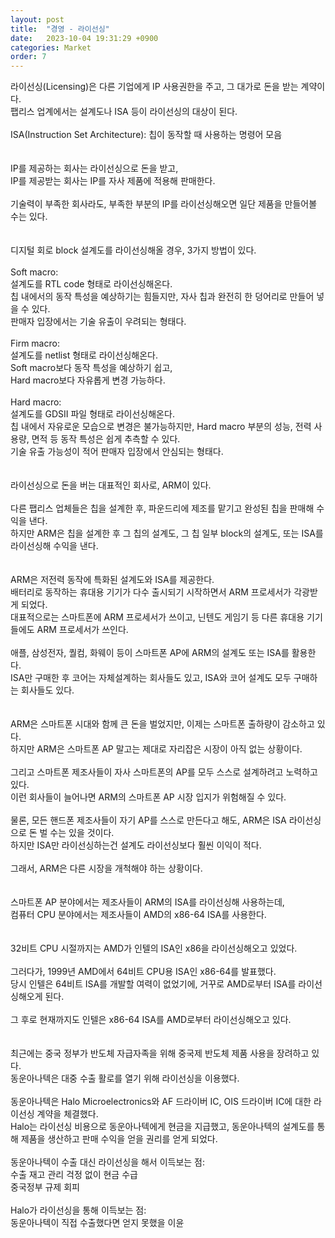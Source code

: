 ```yaml
---
layout: post
title:  "경영 - 라이선싱"
date:   2023-10-04 19:31:29 +0900
categories: Market
order: 7
---
```


라이선싱(Licensing)은 다른 기업에게 IP 사용권한을 주고, 그 대가로 돈을 받는 계약이다.<br>
팹리스 업계에서는 설계도나 ISA 등이 라이선싱의 대상이 된다.<br>
<br>
ISA(Instruction Set Architecture): 칩이 동작할 때 사용하는 명령어 모음<br>
<br>
<br>
IP를 제공하는 회사는 라이선싱으로 돈을 받고,<br>
IP를 제공받는 회사는 IP를 자사 제품에 적용해 판매한다.<br>
<br>
기술력이 부족한 회사라도, 부족한 부분의 IP를 라이선싱해오면 일단 제품을 만들어볼 수는 있다.<br>
<br>
<br>
디지털 회로 block 설계도를 라이선싱해올 경우, 3가지 방법이 있다.<br>
<br>
Soft macro:<br>
설계도를 RTL code 형태로 라이선싱해온다.<br>
칩 내에서의 동작 특성을 예상하기는 힘들지만, 자사 칩과 완전히 한 덩어리로 만들어 넣을 수 있다.<br>
판매자 입장에서는 기술 유출이 우려되는 형태다.<br>
<br>
Firm macro:<br>
설계도를 netlist 형태로 라이선싱해온다.<br>
Soft macro보다 동작 특성을 예상하기 쉽고,<br>
Hard macro보다 자유롭게 변경 가능하다.<br>
<br>
Hard macro:<br>
설계도를 GDSII 파일 형태로 라이선싱해온다.<br>
칩 내에서 자유로운 모습으로 변경은 불가능하지만, Hard macro 부분의 성능, 전력 사용량, 면적 등 동작 특성은 쉽게 추측할 수 있다.<br>
기술 유출 가능성이 적어 판매자 입장에서 안심되는 형태다.<br>
<br>
<br>
라이선싱으로 돈을 버는 대표적인 회사로, ARM이 있다.<br>
<br>
다른 팹리스 업체들은 칩을 설계한 후, 파운드리에 제조를 맡기고 완성된 칩을 판매해 수익을 낸다.<br>
하지만 ARM은 칩을 설계한 후 그 칩의 설계도, 그 칩 일부 block의 설계도, 또는 ISA를 라이선싱해 수익을 낸다.<br>
<br>
<br>
ARM은 저전력 동작에 특화된 설계도와 ISA를 제공한다.<br>
배터리로 동작하는 휴대용 기기가 다수 출시되기 시작하면서 ARM 프로세서가 각광받게 되었다.<br>
대표적으로는 스마트폰에 ARM 프로세서가 쓰이고, 닌텐도 게임기 등 다른 휴대용 기기들에도 ARM 프로세서가 쓰인다.<br>
<br>
애플, 삼성전자, 퀄컴, 화웨이 등이 스마트폰 AP에 ARM의 설계도 또는 ISA를 활용한다.<br>
ISA만 구매한 후 코어는 자체설계하는 회사들도 있고, ISA와 코어 설계도 모두 구매하는 회사들도 있다.<br>
<br>
<br>
ARM은 스마트폰 시대와 함께 큰 돈을 벌었지만, 이제는 스마트폰 출하량이 감소하고 있다.<br>
하지만 ARM은 스마트폰 AP 말고는 제대로 자리잡은 시장이 아직 없는 상황이다.<br>
<br>
그리고 스마트폰 제조사들이 자사 스마트폰의 AP를 모두 스스로 설계하려고 노력하고 있다.<br>
이런 회사들이 늘어나면 ARM의 스마트폰 AP 시장 입지가 위험해질 수 있다.<br>
<br>
물론, 모든 핸드폰 제조사들이 자기 AP를 스스로 만든다고 해도, ARM은 ISA 라이선싱으로 돈 벌 수는 있을 것이다.<br>
하지만 ISA만 라이선싱하는건 설계도 라이선싱보다 훨씬 이익이 적다.<br>
<br>
그래서, ARM은 다른 시장을 개척해야 하는 상황이다.<br>
<br>
<br>
스마트폰 AP 분야에서는 제조사들이 ARM의 ISA를 라이선싱해 사용하는데,<br>
컴퓨터 CPU 분야에서는 제조사들이 AMD의 x86-64 ISA를 사용한다.<br>
<br>
<br>
32비트 CPU 시절까지는 AMD가 인텔의 ISA인 x86을 라이선싱해오고 있었다.<br>
<br>
그러다가, 1999년 AMD에서 64비트 CPU용 ISA인 x86-64를 발표했다.<br>
당시 인텔은 64비트 ISA를 개발할 여력이 없었기에, 거꾸로 AMD로부터 ISA를 라이선싱해오게 된다.<br>
<br>
그 후로 현재까지도 인텔은 x86-64 ISA를 AMD로부터 라이선싱해오고 있다.<br>
<br>
<br>
최근에는 중국 정부가 반도체 자급자족을 위해 중국제 반도체 제품 사용을 장려하고 있다.<br>
동운아나텍은 대중 수출 활로를 열기 위해 라이선싱을 이용했다.<br>
<br>
동운아나텍은 Halo Microelectronics와 AF 드라이버 IC, OIS 드라이버 IC에 대한 라이선싱 계약을 체결했다.<br>
Halo는 라이선싱 비용으로 동운아나텍에게 현금을 지급했고, 동운아나텍의 설계도를 통해 제품을 생산하고 판매 수익을 얻을 권리를 얻게 되었다.<br>
<br>
동운아나텍이 수출 대신 라이선싱을 해서 이득보는 점:<br>
수출 재고 관리 걱정 없이 현금 수급<br>
중국정부 규제 회피<br>
<br>
Halo가 라이선싱을 통해 이득보는 점:<br>
동운아나텍이 직접 수출했다면 얻지 못했을 이윤<br>